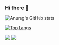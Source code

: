 ### Hi there 👋

<!--
**Prajwal-54V/Prajwal-54V** is a ✨ _special_ ✨ repository because its `README.md` (this file) appears on your GitHub profile.

Here are some ideas to get you started:

- 🔭 I’m currently working on ...
- 🌱 I’m currently learning ...
- 👯 I’m looking to collaborate on ...
- 🤔 I’m looking for help with ...
- 💬 Ask me about ...
- 📫 How to reach me: ...
- 😄 Pronouns: ...
- ⚡ Fun fact: ...
-->

![Anurag's GitHub stats](https://github-readme-stats.vercel.app/api?username=Prajwal-54V&show_icons=true&theme=radical)

<!-- [![Top Langs](https://github-readme-stats.vercel.app/api/top-langs/?username=Prajwal-54V)](https://github.com/anuraghazra/github-readme-stats) -->
[![Top Langs](https://github-readme-stats.vercel.app/api/top-langs/?username=Prajwal-54V&layout=compact)](https://github.com/anuraghazra/github-readme-stats)

<a href="https://github.com/Prajwal-54V/github-readme-stats">
  <img align="center" src="https://github-readme-stats.vercel.app/api/pin/?username=Prajwal-54V&repo=github-readme-stats" />
</a>
<a href="https://github.com/Prajwal-54V/convoychat">
  <img align="center" src="https://github-readme-stats.vercel.app/api/pin/?username=Prajwal-54V&repo=convoychat" />
</a>




